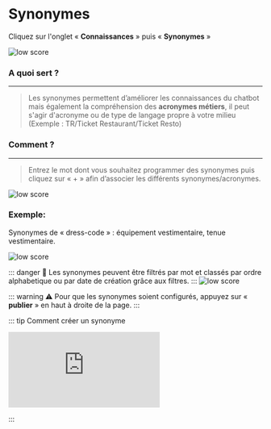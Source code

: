 # Synonymes

Cliquez sur l'onglet « **Connaissances** » puis « **Synonymes** »

<div class="image_center">
  <img :src="$withBase('/assets/img/fr/connaissances/synonyme1.png')" alt="low score">
</div>




### A quoi sert ?
---
>Les synonymes permettent d’améliorer les connaissances du chatbot mais également la compréhension des **acronymes métiers**, il peut s'agir d'acronyme ou de type de langage propre à votre milieu (Exemple : TR/Ticket Restaurant/Ticket Resto)


### Comment ?
---
>Entrez le mot dont vous souhaitez programmer des synonymes puis cliquez sur « + » afin d’associer les différents synonymes/acronymes.

<div class="image_center">
  <img :src="$withBase('/assets/img/fr/connaissances/synonyme2.png')" alt="low score">
</div>



### Exemple:

Synonymes de « dress-code » : équipement vestimentaire, tenue vestimentaire.

<div class="image_center">
  <img :src="$withBase('/assets/img/fr/connaissances/synonyme3.png')" alt="low score">
</div>


::: danger 🔴
Les synonymes peuvent être filtrés par mot et classés par ordre alphabetique ou par date de création grâce aux filtres.
:::
<img :src="$withBase('/assets/img/fr/connaissances/synonyme4.png')" alt="low score">

::: warning ⚠️
Pour que les synonymes soient configurés, appuyez sur « **publier** » en haut à droite de la page.
:::

::: tip Comment créer un synonyme
<br style="margin: .5rem 0;" >

<iframe class="video_embed" src="https://www.youtube.com/embed/05TwZrXej6k?list=PLRFG2FXmQTR_EV3iWJ9HL2Go95WhNq9Qb" frameborder="0" allow="accelerometer; autoplay; encrypted-media; gyroscope; picture-in-picture" allowfullscreen></iframe>
<br style="margin: .5rem 0;" >

:::


